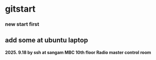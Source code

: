 # gitstart
### new start first
## add some at ubuntu laptop
#### 2025. 9.18 by ssh at sangam **MBC** 10th floor Radio master control room
